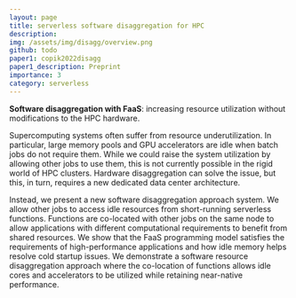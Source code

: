 ```yaml
---
layout: page
title: serverless software disaggregation for HPC
description:
img: /assets/img/disagg/overview.png
github: todo
paper1: copik2022disagg
paper1_description: Preprint
importance: 3
category: serverless
---
```


<div style="vertical-align:middle; text-align:center">
  <a href="/assets/img/disagg/overview.png">
    <img class="img-fluid rounded z-depth-1" src="{{ '/assets/img/disagg/overview.png' | relative_url }}" alt="" title="Software disaggregation with FaaS."/>
  </a>
</div>
<div class="caption">
  <b>Software disaggregation with FaaS</b>: increasing resource utilization without modifications to the HPC hardware.
</div>

Supercomputing systems often suffer from resource underutilization.
In particular, large memory pools and GPU accelerators are idle when batch jobs do not require them.
While we could raise the system utilization by allowing other jobs to use them,
this is not currently possible in the rigid world of HPC clusters.
Hardware disaggregation can solve the issue, but this, in turn, requires a new dedicated data center architecture.

Instead, we present a new software disaggregation approach system.
We allow other jobs to access idle resources from short-running serverless functions.
Functions are co-located with other jobs on the same node to allow applications with different
computational requirements to benefit from shared resources. 
We show that the FaaS programming model satisfies the requirements of high-performance applications
and how idle memory helps resolve cold startup issues.
We demonstrate a software resource disaggregation approach where the co-location of functions
allows idle cores and accelerators to be utilized while retaining near-native performance.

